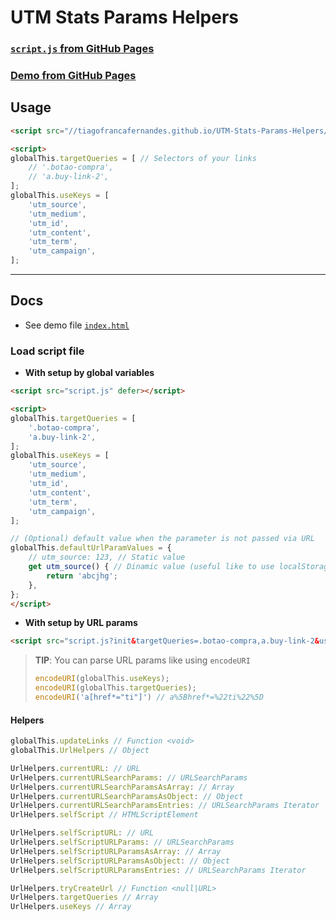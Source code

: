 # UTM Stats Params Helpers

### [`script.js` from GitHub Pages](https://tiagofrancafernandes.github.io/UTM-Stats-Params-Helpers/script.js)
### [Demo from GitHub Pages](https://tiagofrancafernandes.github.io/UTM-Stats-Params-Helpers)

## Usage

```html
<script src="//tiagofrancafernandes.github.io/UTM-Stats-Params-Helpers/script.js" defer></script>

<script>
globalThis.targetQueries = [ // Selectors of your links
    // '.botao-compra',
    // 'a.buy-link-2',
];
globalThis.useKeys = [
    'utm_source',
    'utm_medium',
    'utm_id',
    'utm_content',
    'utm_term',
    'utm_campaign',
];
```

----

## Docs

* See demo file [`index.html`](./index.html)


### Load script file

* **With setup by global variables**

```html
<script src="script.js" defer></script>

<script>
globalThis.targetQueries = [
    '.botao-compra',
    'a.buy-link-2',
];
globalThis.useKeys = [
    'utm_source',
    'utm_medium',
    'utm_id',
    'utm_content',
    'utm_term',
    'utm_campaign',
];

// (Optional) default value when the parameter is not passed via URL
globalThis.defaultUrlParamValues = {
    // utm_source: 123, // Static value
    get utm_source() { // Dinamic value (useful like to use localStorage values)
        return 'abcjhg';
    },
};
</script>
```

* **With setup by URL params**

```html
<script src="script.js?init&targetQueries=.botao-compra,a.buy-link-2&useKeys=utm_source,utm_medium,utm_id,utm_content,utm_term,utm_campaign" defer></script>
```

> **TIP**: You can parse URL params like using `encodeURI`
>
> ```js
> encodeURI(globalThis.useKeys);
> encodeURI(globalThis.targetQueries);
> encodeURI('a[href*="ti"]') // a%5Bhref*=%22ti%22%5D
> ```


#### Helpers

```js
globalThis.updateLinks // Function <void>
globalThis.UrlHelpers // Object

UrlHelpers.currentURL: // URL
UrlHelpers.currentURLSearchParams: // URLSearchParams
UrlHelpers.currentURLSearchParamsAsArray: // Array
UrlHelpers.currentURLSearchParamsAsObject: // Object
UrlHelpers.currentURLSearchParamsEntries: // URLSearchParams Iterator
UrlHelpers.selfScript // HTMLScriptElement

UrlHelpers.selfScriptURL: // URL
UrlHelpers.selfScriptURLParams: // URLSearchParams
UrlHelpers.selfScriptURLParamsAsArray: // Array
UrlHelpers.selfScriptURLParamsAsObject: // Object
UrlHelpers.selfScriptURLParamsEntries: // URLSearchParams Iterator

UrlHelpers.tryCreateUrl // Function <null|URL>
UrlHelpers.targetQueries // Array
UrlHelpers.useKeys // Array
```
